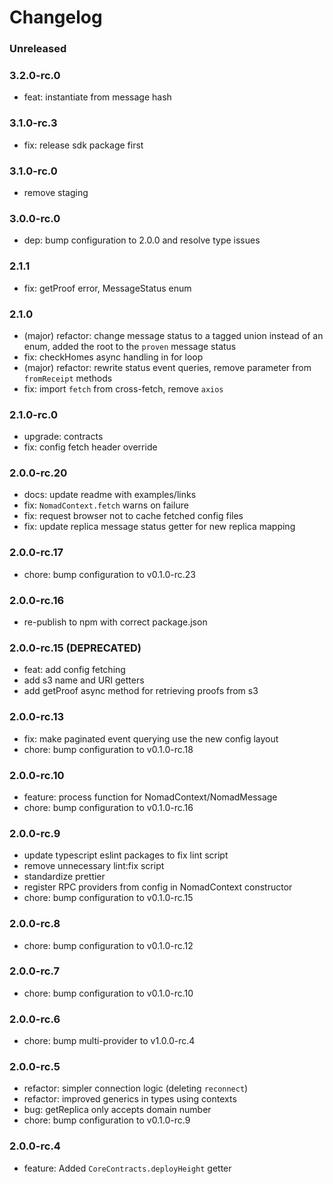 # Changelog

### Unreleased

### 3.2.0-rc.0

- feat: instantiate from message hash

### 3.1.0-rc.3

- fix: release sdk package first

### 3.1.0-rc.0

- remove staging

### 3.0.0-rc.0

- dep: bump configuration to 2.0.0 and resolve type issues

### 2.1.1

- fix: getProof error, MessageStatus enum

### 2.1.0

- (major) refactor: change message status to a tagged union instead of an enum,
  added the root to the `proven` message status
- fix: checkHomes async handling in for loop
- (major) refactor: rewrite status event queries, remove parameter from `fromReceipt` methods
- fix: import `fetch` from cross-fetch, remove `axios`

### 2.1.0-rc.0

- upgrade: contracts
- fix: config fetch header override

### 2.0.0-rc.20

- docs: update readme with examples/links
- fix: `NomadContext.fetch` warns on failure
- fix: request browser not to cache fetched config files
- fix: update replica message status getter for new replica mapping

### 2.0.0-rc.17

- chore: bump configuration to v0.1.0-rc.23

### 2.0.0-rc.16

- re-publish to npm with correct package.json

### 2.0.0-rc.15 (DEPRECATED)

- feat: add config fetching
- add s3 name and URI getters
- add getProof async method for retrieving proofs from s3

### 2.0.0-rc.13

- fix: make paginated event querying use the new config layout
- chore: bump configuration to v0.1.0-rc.18

### 2.0.0-rc.10

- feature: process function for NomadContext/NomadMessage
- chore: bump configuration to v0.1.0-rc.16

### 2.0.0-rc.9

- update typescript eslint packages to fix lint script
- remove unnecessary lint:fix script
- standardize prettier
- register RPC providers from config in NomadContext constructor
- chore: bump configuration to v0.1.0-rc.15

### 2.0.0-rc.8

- chore: bump configuration to v0.1.0-rc.12

### 2.0.0-rc.7

- chore: bump configuration to v0.1.0-rc.10

### 2.0.0-rc.6

- chore: bump multi-provider to v1.0.0-rc.4

### 2.0.0-rc.5

- refactor: simpler connection logic (deleting `reconnect`)
- refactor: improved generics in types using contexts
- bug: getReplica only accepts domain number
- chore: bump configuration to v0.1.0-rc.9

### 2.0.0-rc.4

- feature: Added `CoreContracts.deployHeight` getter
